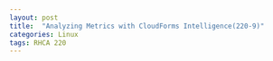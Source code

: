 ```yaml
---
layout: post
title:  "Analyzing Metrics with CloudForms Intelligence(220-9)"
categories: Linux
tags: RHCA 220
---
```

